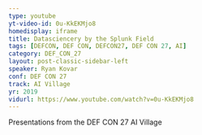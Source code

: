 ```yaml
---
type: youtube
yt-video-id: 0u-KkEKMjo8
homedisplay: iframe
title: Datasciencery by the Splunk Field
tags: [DEFCON, DEF CON, DEFCON27, DEF CON 27, AI]
category: DEF_CON_27
layout: post-classic-sidebar-left
speaker: Ryan Kovar
conf: DEF CON 27
track: AI Village
yr: 2019
vidurl: https://www.youtube.com/watch?v=0u-KkEKMjo8
---
```

Presentations from the DEF CON 27 AI Village